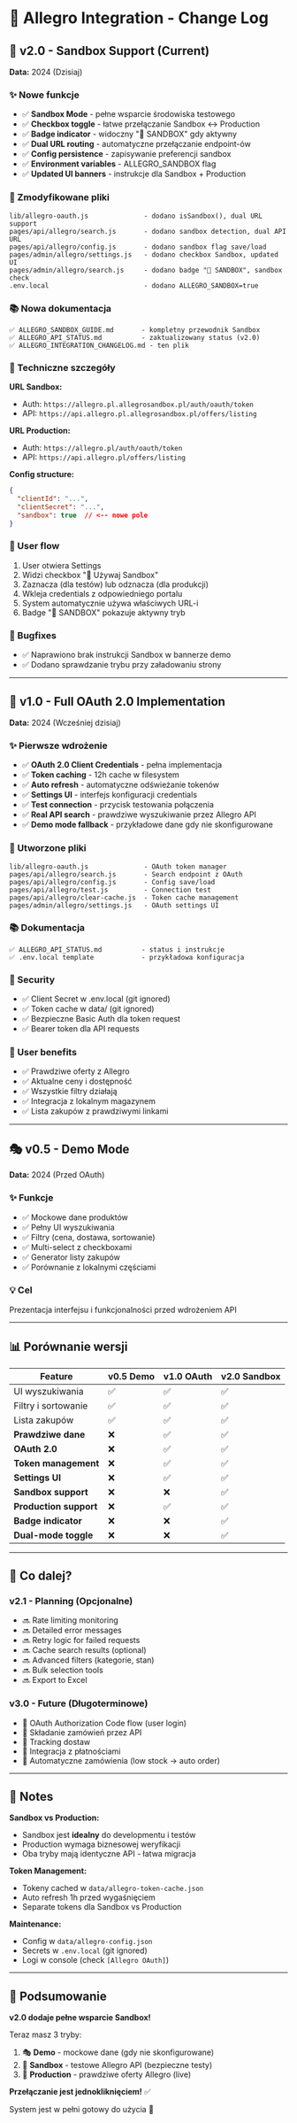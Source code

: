 # 🔄 Allegro Integration - Change Log

## 🎉 v2.0 - Sandbox Support (Current)
**Data:** 2024 (Dzisiaj)

### ✨ Nowe funkcje
- ✅ **Sandbox Mode** - pełne wsparcie środowiska testowego
- ✅ **Checkbox toggle** - łatwe przełączanie Sandbox ↔ Production
- ✅ **Badge indicator** - widoczny "🧪 SANDBOX" gdy aktywny
- ✅ **Dual URL routing** - automatyczne przełączanie endpoint-ów
- ✅ **Config persistence** - zapisywanie preferencji sandbox
- ✅ **Environment variables** - ALLEGRO_SANDBOX flag
- ✅ **Updated UI banners** - instrukcje dla Sandbox + Production

### 📝 Zmodyfikowane pliki
```
lib/allegro-oauth.js              - dodano isSandbox(), dual URL support
pages/api/allegro/search.js       - dodano sandbox detection, dual API URL
pages/api/allegro/config.js       - dodano sandbox flag save/load
pages/admin/allegro/settings.js   - dodano checkbox Sandbox, updated UI
pages/admin/allegro/search.js     - dodano badge "🧪 SANDBOX", sandbox check
.env.local                        - dodano ALLEGRO_SANDBOX=true
```

### 📚 Nowa dokumentacja
```
✅ ALLEGRO_SANDBOX_GUIDE.md       - kompletny przewodnik Sandbox
✅ ALLEGRO_API_STATUS.md          - zaktualizowany status (v2.0)
✅ ALLEGRO_INTEGRATION_CHANGELOG.md - ten plik
```

### 🔧 Techniczne szczegóły
**URL Sandbox:**
- Auth: `https://allegro.pl.allegrosandbox.pl/auth/oauth/token`
- API: `https://api.allegro.pl.allegrosandbox.pl/offers/listing`

**URL Production:**
- Auth: `https://allegro.pl/auth/oauth/token`
- API: `https://api.allegro.pl/offers/listing`

**Config structure:**
```json
{
  "clientId": "...",
  "clientSecret": "...",
  "sandbox": true  // <-- nowe pole
}
```

### 🎯 User flow
1. User otwiera Settings
2. Widzi checkbox "🧪 Używaj Sandbox"
3. Zaznacza (dla testów) lub odznacza (dla produkcji)
4. Wkleja credentials z odpowiedniego portalu
5. System automatycznie używa właściwych URL-i
6. Badge "🧪 SANDBOX" pokazuje aktywny tryb

### 🐛 Bugfixes
- ✅ Naprawiono brak instrukcji Sandbox w bannerze demo
- ✅ Dodano sprawdzanie trybu przy załadowaniu strony

---

## 🎊 v1.0 - Full OAuth 2.0 Implementation
**Data:** 2024 (Wcześniej dzisiaj)

### ✨ Pierwsze wdrożenie
- ✅ **OAuth 2.0 Client Credentials** - pełna implementacja
- ✅ **Token caching** - 12h cache w filesystem
- ✅ **Auto refresh** - automatyczne odświeżanie tokenów
- ✅ **Settings UI** - interfejs konfiguracji credentials
- ✅ **Test connection** - przycisk testowania połączenia
- ✅ **Real API search** - prawdziwe wyszukiwanie przez Allegro API
- ✅ **Demo mode fallback** - przykładowe dane gdy nie skonfigurowane

### 📝 Utworzone pliki
```
lib/allegro-oauth.js              - OAuth token manager
pages/api/allegro/search.js       - Search endpoint z OAuth
pages/api/allegro/config.js       - Config save/load
pages/api/allegro/test.js         - Connection test
pages/api/allegro/clear-cache.js  - Token cache management
pages/admin/allegro/settings.js   - OAuth settings UI
```

### 📚 Dokumentacja
```
✅ ALLEGRO_API_STATUS.md          - status i instrukcje
✅ .env.local template            - przykładowa konfiguracja
```

### 🔐 Security
- ✅ Client Secret w .env.local (git ignored)
- ✅ Token cache w data/ (git ignored)
- ✅ Bezpieczne Basic Auth dla token request
- ✅ Bearer token dla API requests

### 🎯 User benefits
- ✅ Prawdziwe oferty z Allegro
- ✅ Aktualne ceny i dostępność
- ✅ Wszystkie filtry działają
- ✅ Integracja z lokalnym magazynem
- ✅ Lista zakupów z prawdziwymi linkami

---

## 🎭 v0.5 - Demo Mode
**Data:** 2024 (Przed OAuth)

### ✨ Funkcje
- ✅ Mockowe dane produktów
- ✅ Pełny UI wyszukiwania
- ✅ Filtry (cena, dostawa, sortowanie)
- ✅ Multi-select z checkboxami
- ✅ Generator listy zakupów
- ✅ Porównanie z lokalnymi częściami

### 💡 Cel
Prezentacja interfejsu i funkcjonalności przed wdrożeniem API

---

## 📊 Porównanie wersji

| Feature | v0.5 Demo | v1.0 OAuth | v2.0 Sandbox |
|---------|-----------|------------|--------------|
| UI wyszukiwania | ✅ | ✅ | ✅ |
| Filtry i sortowanie | ✅ | ✅ | ✅ |
| Lista zakupów | ✅ | ✅ | ✅ |
| **Prawdziwe dane** | ❌ | ✅ | ✅ |
| **OAuth 2.0** | ❌ | ✅ | ✅ |
| **Token management** | ❌ | ✅ | ✅ |
| **Settings UI** | ❌ | ✅ | ✅ |
| **Sandbox support** | ❌ | ❌ | ✅ |
| **Production support** | ❌ | ✅ | ✅ |
| **Badge indicator** | ❌ | ❌ | ✅ |
| **Dual-mode toggle** | ❌ | ❌ | ✅ |

---

## 🚀 Co dalej?

### v2.1 - Planning (Opcjonalne)
- 🔜 Rate limiting monitoring
- 🔜 Detailed error messages
- 🔜 Retry logic for failed requests
- 🔜 Cache search results (optional)
- 🔜 Advanced filters (kategorie, stan)
- 🔜 Bulk selection tools
- 🔜 Export to Excel

### v3.0 - Future (Długoterminowe)
- 🔮 OAuth Authorization Code flow (user login)
- 🔮 Składanie zamówień przez API
- 🔮 Tracking dostaw
- 🔮 Integracja z płatnościami
- 🔮 Automatyczne zamówienia (low stock → auto order)

---

## 📝 Notes

**Sandbox vs Production:**
- Sandbox jest **idealny** do developmentu i testów
- Production wymaga biznesowej weryfikacji
- Oba tryby mają identyczne API - łatwa migracja

**Token Management:**
- Tokeny cached w `data/allegro-token-cache.json`
- Auto refresh 1h przed wygaśnięciem
- Separate tokens dla Sandbox vs Production

**Maintenance:**
- Config w `data/allegro-config.json`
- Secrets w `.env.local` (git ignored)
- Logi w console (check `[Allegro OAuth]`)

---

## 🎉 Podsumowanie

**v2.0 dodaje pełne wsparcie Sandbox!**

Teraz masz 3 tryby:
1. 🎭 **Demo** - mockowe dane (gdy nie skonfigurowane)
2. 🧪 **Sandbox** - testowe Allegro API (bezpieczne testy)
3. 🚀 **Production** - prawdziwe oferty Allegro (live)

**Przełączanie jest jednokliknięciem!** ✅

System jest w pełni gotowy do użycia 🎊
